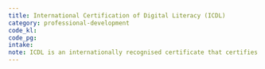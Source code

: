 ```yaml
---
title: International Certification of Digital Literacy (ICDL)
category: professional-development
code_kl: 
code_pg: 
intake:
note: ICDL is an internationally recognised certificate that certifies practical skills in the most used computer applications improving students' prospects to strengthen and widen the scope of their education programme.
---
```

